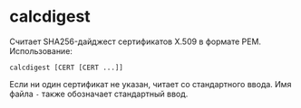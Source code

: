 # calcdigest

Считает SHA256-дайджест сертификатов X.509 в формате PEM. Использование:

```
calcdigest [CERT [CERT ...]]
```

Если ни один сертификат не указан, читает со стандартного ввода. Имя файла `-` также обозначает стандартный ввод.
